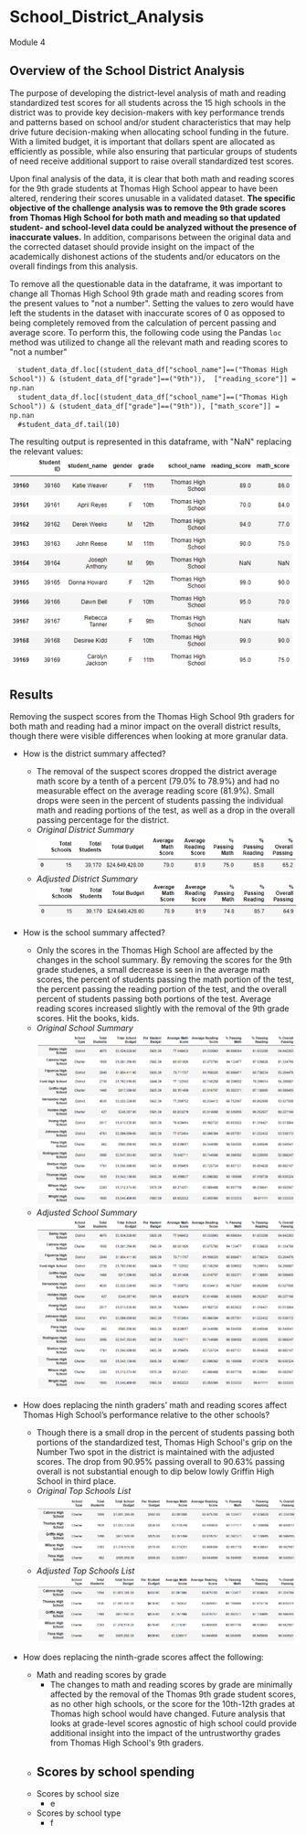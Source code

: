 # School_District_Analysis
Module 4

## Overview of the School District Analysis
The purpose of developing the district-level analysis of math and reading standardized test scores for all students across the 15 high schools in the district was to provide key decision-makers with key performance trends and patterns based on school and/or student characteristics that may help drive future decision-making when allocating school funding in the future. With a limited budget, it is important that dollars spent are allocated as efficiently as possible, while also ensuring that particular groups of students of need receive additional support to raise overall standardized test scores.

Upon final analysis of the data, it is clear that both math and reading scores for the 9th grade students at Thomas High School appear to have been altered, rendering their scores unusable in a validated dataset. **The specific objective of the challenge analysis was to remove the 9th grade scores from Thomas High School for both math and meading so that updated student- and school-level data could be analyzed without the presence of inaccurate values.** In addition, comparisons between the original data and the corrected dataset should provide insight on the impact of the academically dishonest actions of the students and/or educators on the overall findings from this analysis.

To remove all the questionable data in the dataframe, it was important to change all Thomas High School 9th grade math and reading scores from the present values to "not a number". Setting the values to zero would have left the students in the dataset with inaccurate scores of 0 as opposed to being completely removed from the calculation of percent passing and average score. To perform this, the following code using the Pandas ```loc``` method was utilized to change all the relevant math and reading scores to "not a number"

```
  student_data_df.loc[(student_data_df["school_name"]==("Thomas High School")) & (student_data_df["grade"]==("9th")),  ["reading_score"]] = np.nan
  student_data_df.loc[(student_data_df["school_name"]==("Thomas High School")) & (student_data_df["grade"]==("9th")), ["math_score"]] = np.nan
  #student_data_df.tail(10)
```

The resulting output is represented in this dataframe, with "NaN" replacing the relevant values:
![Thomas 9th Grade Scores Adjusted](resources/scores_replaced_nan.png)

## Results
Removing the suspect scores from the Thomas High School 9th graders for both math and reading had a minor impact on the overall district results, though there were visible differences when looking at more granular data.

- How is the district summary affected?
  - The removal of the suspect scores dropped the district average math score by a tenth of a percent (79.0% to 78.9%) and had no measurable effect on the average reading score (81.9%). Small drops were seen in the percent of students passing the individual math and reading portions of the test, as well as a drop in the overall passing percentage for the district.
  - *Original District Summary*  
  ![Original District Summary](resources/district_summary_original.png)
  - *Adjusted District Summary*   
  ![Adjusted District Summary](resources/district_summary_adjusted.png)  
  
- How is the school summary affected?
  - Only the scores in the Thomas High School are affected by the changes in the school summary. By removing the scores for the 9th grade studenes, a small decrease is seen in the average math scores, the percent of students passing the math portion of the test, the percent passing the reading portion of the test, and the overall percent of students passing both portions of the test. Average reading scores increased slightly with the removal of the 9th grade scores. Hit the books, kids.
  - *Original School Summary*  
  ![Original School Summary](resources/school_summary_original.png)
  - *Adjusted School Summary*   
  ![Adjusted School Summary](resources/school_summary_adjusted.png)  
- How does replacing the ninth graders’ math and reading scores affect Thomas High School’s performance relative to the other schools?
  - Though there is a small drop in the percent of students passing both portions of the standardized test, Thomas High School's grip on the Number Two spot in the district is maintained with the adjusted scores. The drop from 90.95% passing overall to 90.63% passing overall is not substantial enough to dip below lowly Griffin High School in third place.
  - *Original Top Schools List*  
  ![Original Top Schools List](resources/top_five_original.png)
  - *Adjusted Top Schools List*   
  ![Adjusted Top Schools List](resources/top_five_adjusted.png)  
- How does replacing the ninth-grade scores affect the following:
   - Math and reading scores by grade
      - The changes to math and reading scores by grade are minimally affected by the removal of the Thomas 9th grade student scores, as no other high schools, or the score for the 10th-12th grades at Thomas high school would have changed. Future analysis that looks at grade-level scores agnostic of high school could provide additional insight into the impact of the untrustworthy grades from Thomas High School's 9th graders.
   - Scores by school spending
      - 
   - Scores by school size
      - e
   - Scores by school type
      - f
